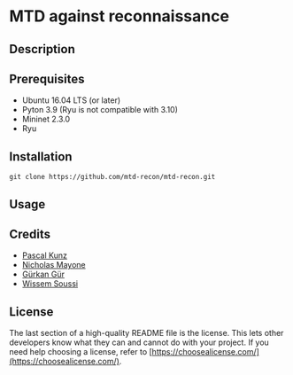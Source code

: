 # MTD against reconnaissance

## Description


## Prerequisites
* Ubuntu 16.04 LTS (or later)
* Pyton 3.9 (Ryu is not compatible with 3.10)
* Mininet 2.3.0
* Ryu 

## Installation
```Clone the repo
git clone https://github.com/mtd-recon/mtd-recon.git
```

## Usage


## Credits
* [Pascal Kunz](https://github.com/afk-proficoder)
* [Nicholas Mayone](https://github.com/nmayone)
* [Gürkan Gür](https://github.com/gurgurka)
* [Wissem Soussi](https://github.com/wsoussi)

## License

The last section of a high-quality README file is the license. This lets other developers know what they can and cannot do with your project. If you need help choosing a license, refer to [https://choosealicense.com/](https://choosealicense.com/).
